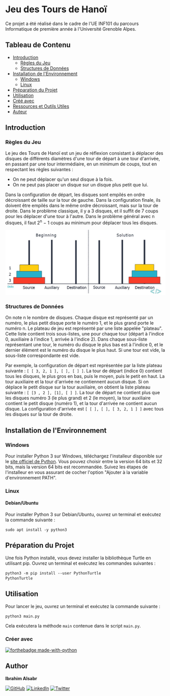 # Jeu des Tours de Hanoï

Ce projet a été réalisé dans le cadre de l'UE INF101 du parcours Informatique de première année à l'Université Grenoble Alpes.

## Tableau de Contenu

- [Introduction](#introduction)
  - [Règles du Jeu](#règles-du-jeu)
  - [Structures de Données](#structures-de-données)
- [Installation de l'Environnement](#installation-de-lenvironnement)
  - [Windows](#windows)
  - [Linux](#linux)
- [Préparation du Projet](#préparation-du-projet)
- [Utilisation](#utilisation)
- [Créé avec](#créé-avec)
- [Ressources et Outils Utiles](#ressources-et-outils-utiles)
- [Auteur](#auteur)

## Introduction

### Règles du Jeu

Le jeu des Tours de Hanoï est un jeu de réflexion consistant à déplacer des disques de différents diamètres d'une tour de départ à une tour d'arrivée, en passant par une tour intermédiaire, en un minimum de coups, tout en respectant les règles suivantes :

- On ne peut déplacer qu'un seul disque à la fois.
- On ne peut pas placer un disque sur un disque plus petit que lui.

Dans la configuration de départ, les disques sont empilés en ordre décroissant de taille sur la tour de gauche. Dans la configuration finale, ils doivent être empilés dans le même ordre décroissant, mais sur la tour de droite. Dans le problème classique, il y a 3 disques, et il suffit de 7 coups pour les déplacer d'une tour à l'autre. Dans le problème général avec n disques, il faut 2<sup>n</sup> − 1 coups au minimum pour déplacer tous les disques.

![jeu](doc/jeu.jpg?raw=true)

### Structures de Données

On note n le nombre de disques. Chaque disque est représenté par un numéro, le plus petit disque porte le numéro 1, et le plus grand porte le numéro n. Le plateau de jeu est représenté par une liste appelée "plateau". Cette liste contient trois sous-listes, une pour chaque tour (départ à l'indice 0, auxiliaire à l'indice 1, arrivée à l'indice 2). Dans chaque sous-liste représentant une tour, le numéro du disque le plus bas est à l'indice 0, et le dernier élément est le numéro du disque le plus haut. Si une tour est vide, la sous-liste correspondante est vide.

Par exemple, la configuration de départ est représentée par la liste plateau suivante : `[ [ 3, 2, 1 ], [ ], [ ] ]`. La tour de départ (indice 0) contient tous les disques, le plus gros en bas, puis le moyen, puis le petit en haut. La tour auxiliaire et la tour d'arrivée ne contiennent aucun disque. Si on déplace le petit disque sur la tour auxiliaire, on obtient la liste plateau suivante : `[ [3 , 2 ], [1], [ ] ]`. La tour de départ ne contient plus que les disques numéro 3 (le plus grand) et 2 (le moyen), la tour auxiliaire contient le petit disque (numéro 1), et la tour d'arrivée ne contient aucun disque. La configuration d'arrivée est `[ [ ], [ ], [ 3, 2, 1 ] ]` avec tous les disques sur la tour de droite.

## Installation de l'Environnement

### Windows

Pour installer Python 3 sur Windows, téléchargez l'installeur disponible sur le [site officiel de Python](https://www.python.org/downloads/windows/). Vous pouvez choisir entre la version 64 bits et 32 bits, mais la version 64 bits est recommandée. Suivez les étapes de l'installeur en vous assurant de cocher l'option "Ajouter à la variable d'environnement PATH".

### Linux

#### Debian/Ubuntu

Pour installer Python 3 sur Debian/Ubuntu, ouvrez un terminal et exécutez la commande suivante :

    sudo apt install -y python3

## Préparation du Projet

Une fois Python installé, vous devez installer la bibliothèque Turtle en utilisant pip. Ouvrez un terminal et exécutez les commandes suivantes :

    python3 -m pip install --user PythonTurtle
    PythonTurtle

## Utilisation

Pour lancer le jeu, ouvrez un terminal et exécutez la commande suivante :

    python3 main.py

Cela exécutera la méthode `main` contenue dans le script `main.py`.

### Créer avec

[![forthebadge made-with-python](http://ForTheBadge.com/images/badges/made-with-python.svg)](https://www.python.org/)


## Author

<b> Ibrahim Alsabr </b>

[![GitHub](https://img.shields.io/badge/GitHub-100000?style=for-the-badge&logo=github&logoColor=white)](https://github.com/IbrahimAlsabr) [![LinkedIn](https://img.shields.io/badge/LinkedIn-0077B5?style=for-the-badge&logo=linkedin&logoColor=white)](https://www.linkedin.com/in/ibrahim-alsabr-188939231/) [![Twitter](https://img.shields.io/badge/Twitter-1DA1F2?style=for-the-badge&logo=twitter&logoColor=white)](https://twitter.com/home?lang=fr) <br>

